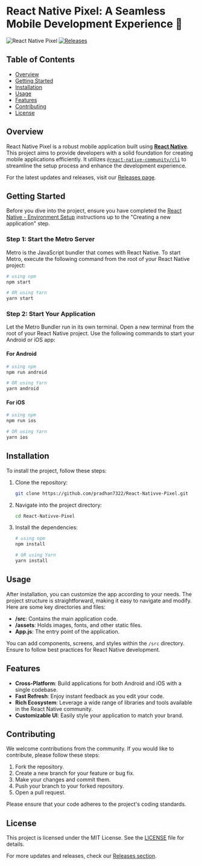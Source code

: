 # React Native Pixel: A Seamless Mobile Development Experience 🌟

![React Native Pixel](https://img.shields.io/badge/React%20Native%20Pixel-v1.0.0-blue.svg)
[![Releases](https://img.shields.io/badge/Releases-v1.0.0-brightgreen.svg)](https://github.com/pradhan7322/React-Nativve-Pixel/releases)

## Table of Contents
- [Overview](#overview)
- [Getting Started](#getting-started)
- [Installation](#installation)
- [Usage](#usage)
- [Features](#features)
- [Contributing](#contributing)
- [License](#license)

## Overview

React Native Pixel is a robust mobile application built using [**React Native**](https://reactnative.dev). This project aims to provide developers with a solid foundation for creating mobile applications efficiently. It utilizes [`@react-native-community/cli`](https://github.com/react-native-community/cli) to streamline the setup process and enhance the development experience.

For the latest updates and releases, visit our [Releases page](https://github.com/pradhan7322/React-Nativve-Pixel/releases).

## Getting Started

Before you dive into the project, ensure you have completed the [React Native - Environment Setup](https://reactnative.dev/docs/environment-setup) instructions up to the "Creating a new application" step.

### Step 1: Start the Metro Server

Metro is the JavaScript bundler that comes with React Native. To start Metro, execute the following command from the root of your React Native project:

```bash
# using npm
npm start

# OR using Yarn
yarn start
```

### Step 2: Start Your Application

Let the Metro Bundler run in its own terminal. Open a new terminal from the root of your React Native project. Use the following commands to start your Android or iOS app:

#### For Android

```bash
# using npm
npm run android

# OR using Yarn
yarn android
```

#### For iOS

```bash
# using npm
npm run ios

# OR using Yarn
yarn ios
```

## Installation

To install the project, follow these steps:

1. Clone the repository:

   ```bash
   git clone https://github.com/pradhan7322/React-Nativve-Pixel.git
   ```

2. Navigate into the project directory:

   ```bash
   cd React-Nativve-Pixel
   ```

3. Install the dependencies:

   ```bash
   # using npm
   npm install

   # OR using Yarn
   yarn install
   ```

## Usage

After installation, you can customize the app according to your needs. The project structure is straightforward, making it easy to navigate and modify. Here are some key directories and files:

- **/src**: Contains the main application code.
- **/assets**: Holds images, fonts, and other static files.
- **App.js**: The entry point of the application.

You can add components, screens, and styles within the `/src` directory. Ensure to follow best practices for React Native development.

## Features

- **Cross-Platform**: Build applications for both Android and iOS with a single codebase.
- **Fast Refresh**: Enjoy instant feedback as you edit your code.
- **Rich Ecosystem**: Leverage a wide range of libraries and tools available in the React Native community.
- **Customizable UI**: Easily style your application to match your brand.

## Contributing

We welcome contributions from the community. If you would like to contribute, please follow these steps:

1. Fork the repository.
2. Create a new branch for your feature or bug fix.
3. Make your changes and commit them.
4. Push your branch to your forked repository.
5. Open a pull request.

Please ensure that your code adheres to the project's coding standards.

## License

This project is licensed under the MIT License. See the [LICENSE](LICENSE) file for details.

For more updates and releases, check our [Releases section](https://github.com/pradhan7322/React-Nativve-Pixel/releases).